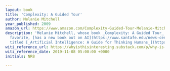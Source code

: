 ```yaml
---
layout: book
title: 'Complexity: A Guided Tour'
author: Melanie Mitchell
year_published: 2009
amazon_url: https://www.amazon.com/Complexity-Guided-Tour-Melanie-Mitchell-ebook/dp/B002SAUBWC/ref=as_li_ss_tl?keywords=complexity+a+guided+tour&qid=1573176345&sr=8-1&linkCode=ll1&tag=noahbrierdotc-20&linkId=42ddb835a304f1fb116a7acdd4038b66&language=en_US
description: 'Melanie Mitchell, whose book _Complexity: A Guided Tour_ is an all-time
  favorite, [has a new book out on AI](https://www.santafe.edu/news-center/news/new-book-melanie-mitchells-artificial-intelligence-exposes-ais-limits)
  titled [_Artificial Intelligence: A Guide for Thinking Humans_](https://www.amazon.com/gp/product/0374257833/ref=as_li_ss_tl?ie=UTF8&linkCode=ll1&tag=noahbrierdotc-20&linkId=e71345ff3844792c358c9e5239984940&language=en_US)_._'
witi_reference_url: https://whyisthisinteresting.substack.com/p/why-is-this-interesting-the-meatless
witi_reference_date: 2019-11-08 05:00:00 +0000
initials: NRB

---
```

